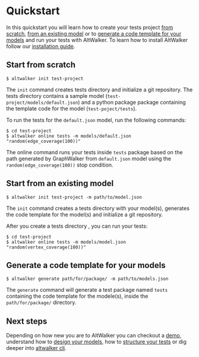 # Quickstart

In this quickstart you will learn how to create your tests project [from scratch](#start-from-scratch), [from an existing model](#start-from-an-existing-model) or to [generate a code template for your models](#generate-a-code-template-for-your-models) and run your tests with AltWalker. To learn how to install AltWalker follow our [installation guide](./installation.md).

## Start from scratch

```
$ altwalker init test-project
```

The `init` command creates tests directory and initialize a git repository. The tests directory contains a sample model (`test-project/models/default.json`) and a python package package containing the template code for the model (`test-poject/tests`).

To run the tests for the `default.json` model, run the following commands:

```
$ cd test-project
$ altwalker online tests -m models/default.json "random(edge_coverage(100))"
```

The online command runs your tests inside `tests` package based on the path generated by GraphWalker from `default.json` model using the `random(edge_coverage(100))` stop condition.

## Start from an existing model

```
$ altwalker init test-project -m path/to/model.json
```

The `init` command creates a tests directory with your model(s), generates the code template for the model(s) and initialize a git repository.

After you create a tests directory , you can run your tests:

```
$ cd test-project
$ altwalker online tests -m models/model.json "random(vertex_coverage(100))"
```

## Generate a code template for your models

```
$ altwalker generate path/for/package/ -m path/to/models.json
```

The `generate` command will generate a test package named `tests` containing the code template for the modele(s), inside the `path/for/package/` directory.

## Next steps

Depending on how new you are to AltWalker you can checkout a [demo](./demo), understand how to [design your models](./modeling), how to [structure your tests](./tests-structure) or dig deeper into [altwalker cli](./cli).
